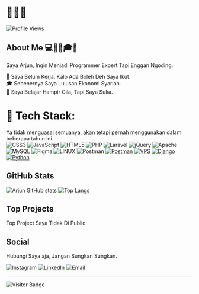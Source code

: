 # 👋👋👋

![Profile Views](https://komarev.com/ghpvc/?username=arjun-ux&color=green)

## About Me 💻👋💼🎓🌱
Saya Arjun, Ingin Menjadi Programmer Expert Tapi Enggan Ngoding.

💼 Saya Belum Kerja, Kalo Ada Boleh Deh Saya Ikut.<br>
🎓 Sebenernya Saya Lulusan Ekonomi Syariah.<br>
🌱 Saya Belajar Hampir Gila, Tapi Saya Suka.<br>

# 🌱 Tech Stack:
Ya tidak menguasai semuanya, akan tetapi pernah menggunakan dalam beberapa tahun ini. <br>
![CSS3](https://img.shields.io/badge/css3-%231572B6.svg?style=for-the-badge&logo=css3&logoColor=white)
![JavaScript](https://img.shields.io/badge/javascript-%23323330.svg?style=for-the-badge&logo=javascript&logoColor=%23F7DF1E) 
![HTML5](https://img.shields.io/badge/html5-%23E34F26.svg?style=for-the-badge&logo=html5&logoColor=white) 
![PHP](https://img.shields.io/badge/php-%23777BB4.svg?style=for-the-badge&logo=php&logoColor=white)
![Laravel](https://img.shields.io/badge/laravel-%23FF2D20.svg?style=for-the-badge&logo=laravel&logoColor=white)
![jQuery](https://img.shields.io/badge/jquery-%230769AD.svg?style=for-the-badge&logo=jquery&logoColor=white) 
![Apache](https://img.shields.io/badge/apache-%23D42029.svg?style=for-the-badge&logo=apache&logoColor=white) 
![MySQL](https://img.shields.io/badge/mysql-%2300f.svg?style=for-the-badge&logo=mysql&logoColor=white)
![Figma](https://img.shields.io/badge/figma-%23F24E1E.svg?style=for-the-badge&logo=figma&logoColor=white) 
![LINUX](https://img.shields.io/badge/Linux-FCC624?style=for-the-badge&logo=linux&logoColor=black) 
![Postman](https://img.shields.io/badge/Postman-FF6C37?style=for-the-badge&logo=postman&logoColor=white)
[![Postman](https://img.shields.io/badge/Postman-FF6C37?style=for-the-badge&logo=postman&logoColor=white)](https://www.postman.com/)
[![VPS](https://img.shields.io/badge/VPS-003B57?style=for-the-badge&logo=linux&logoColor=white)](https://en.wikipedia.org/wiki/Virtual_private_server)
[![Django](https://img.shields.io/badge/Django-092E20?style=for-the-badge&logo=django&logoColor=white)](https://www.djangoproject.com/)
[![Python](https://img.shields.io/badge/Python-3776AB?style=for-the-badge&logo=python&logoColor=white)](https://www.python.org/)


## GitHub Stats

![Arjun GitHub stats](https://github-readme-stats.vercel.app/api?username=arjun-ux&show_icons=true&theme=tokyonight)
[![Top Langs](https://github-readme-stats.vercel.app/api/top-langs/?username=arjun-ux&layout=compact&theme=tokyonight&hide_border=true)](https://github.com/arjun-ux)

## Top Projects
Top Project Saya Tidak Di Public

## Social
Hubungi Saya aja, Jangan Sungkan Sungkan.

[![Instagram](https://img.shields.io/badge/Instagram-E4405F?style=for-the-badge&logo=instagram&logoColor=white)](https://www.instagram.com/arrj.12)
[![LinkedIn](https://img.shields.io/badge/LinkedIn-0A66C2?style=for-the-badge&logo=linkedin&logoColor=white)](https://www.linkedin.com/in/arjun-najah)
[![Email](https://img.shields.io/badge/Email-D14836?style=for-the-badge&logo=gmail&logoColor=white)](mailto:arux899@gmail.com)

---
![Visitor Badge](https://visitor-badge.laobi.icu/badge?page_id=yourusername.yourusername)
